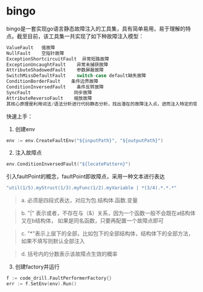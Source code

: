 # bingo

bingo是一套实现go语言静态故障注入的工具集，具有简单易用，易于理解的特点。截至目前，该工具集一共实现了如下种故障注入模型：

```go
ValueFault   值故障
NullFault    空指针故障
ExceptionShortcircuitFault  异常短路故障    
ExceptionUncaughtFault    异常未捕获故障
AttributeShadowedFault    参数屏蔽故障
SwitchMissDefaultFault    switch-case default缺失故障
ConditionBorderFault    条件边界故障
ConditionInversedFault    条件反转故障
SyncFault                同步故障
AttributeReversoFault    缩放故障
其核心原理是利用词法/语法分析进行代码静态分析，找出潜在的故障注入点，进而注入特定的错误。
```

快速上手：

1. 创建env
```go
env := env.CreateFaultEnv("${inputPath}", "${outputPath}")
```

2. 注入故障点

```go
env.ConditionInversedFault("${locatePattern}")
```
引入faultPoint的概念，faultPoint即故障点，采用一种文本进行表达
```go
"util(1/5).myStruct(1/3).myFunc(1/2).myVariable | *(3/4).*.*.*"
```

> a. 必须是四段式表达，对应为包.结构体.函数.变量

> b. "|" 表示或者，不存在与（&）关系，因为一个函数一般不会既在a结构体又在b结构体，
>   如果是同名函数，只要再配置一个故障点即可

> c.  "*"表示上层下的全部，比如包下的全部结构体，结构体下的全部方法，如果不填写则默认全部注入

> d. 括号内的分数表示该故障点生效的概率

3. 创建factory并运行

```go
f := code_drill.FaultPerformerFactory{}
err := f.SetEnv(env).Run()
```
